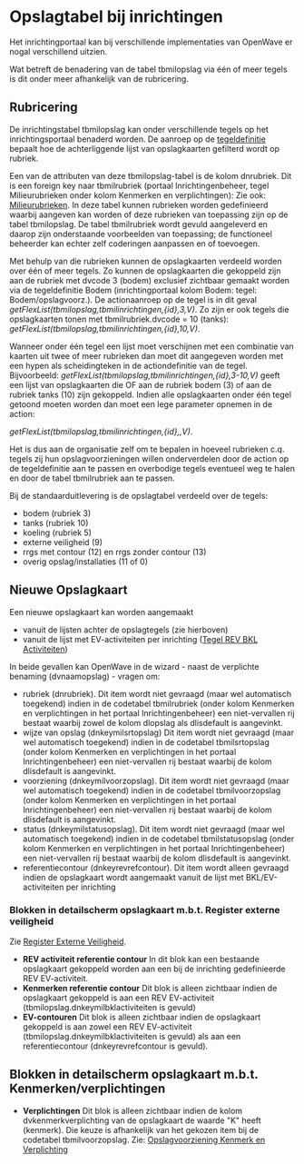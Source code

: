 # Opslagtabel bij inrichtingen

Het inrichtingportaal kan bij verschillende implementaties van OpenWave er nogal verschillend uitzien.

Wat betreft de benadering van de tabel tbmilopslag via één of meer tegels is dit onder meer afhankelijk van de rubricering.

## Rubricering

De inrichtingstabel tbmilopslag kan onder verschillende tegels op het inrichtingsportaal benaderd worden. De aanroep op de [tegeldefinitie](./portaldefinitie/README.md) bepaalt hoe de achterliggende lijst van opslagkaarten gefilterd wordt op rubriek.

Een van de attributen van deze tbmilopslag-tabel is de kolom dnrubriek. Dit is een foreign key naar tbmilrubriek (portaal Inrichtingenbeheer, tegel Milieurubrieken onder kolom Kenmerken en verplichtingen): Zie ook: [Milieurubrieken](/probleemoplossing/portalen_en_moduleschermen/inrichtingenbeheer/tegels_kolom_kenmerken_en_verplichtingen/milieurubrieken.md). In deze tabel kunnen rubrieken worden gedefinieerd waarbij aangeven kan worden of deze rubrieken van toepassing zijn op de tabel tbmilopslag. De tabel tbmilrubriek wordt gevuld aangeleverd en daarop zijn onderstaande voorbeelden van toepassing; de functioneel beheerder kan echter zelf coderingen aanpassen en of toevoegen.

Met behulp van die rubrieken kunnen de opslagkaarten verdeeld worden over één of meer tegels. Zo kunnen de opslagkaarten die gekoppeld zijn aan de rubriek met dvcode 3 (bodem) exclusief zichtbaar gemaakt worden via de tegeldefinitie Bodem (inrichtingportaal kolom Bodem: tegel: Bodem/opslagvoorz.). De actionaanroep op de tegel is in dit geval _getFlexList(tbmilopslag,tbmilinrichtingen,{id},3,V)_. Zo zijn er ook tegels die opslagkaarten tonen met tbmilrubriek.dvcode = 10 (tanks): _getFlexList(tbmilopslag,tbmilinrichtingen,{id},10,V)_.

Wanneer onder één tegel een lijst moet verschijnen met een combinatie van kaarten uit twee of meer rubrieken dan moet dit aangegeven worden met een hypen als scheidingteken in de actiondefinitie van de tegel. Bijvoorbeeld: _getFlexList(tbmilopslag,tbmilinrichtingen,{id},3-10,V)_ geeft een lijst van opslagkaarten die OF aan de rubriek bodem (3) of aan de rubriek tanks (10) zijn gekoppeld.
Indien alle opslagkaarten onder één tegel getoond moeten worden dan moet een lege parameter opnemen in de action:

_getFlexList(tbmilopslag,tbmilinrichtingen,{id},,V)_.

Het is dus aan de organisatie zelf om te bepalen in hoeveel rubrieken c.q. tegels zij hun opslagvoorzieningen willen onderverdelen door de action op de tegeldefinitie aan te passen en overbodige tegels eventueel weg te halen en door de tabel tbmilrubriek aan te passen.

Bij de standaarduitlevering is de opslagtabel verdeeld over de tegels:

- bodem (rubriek 3)
- tanks (rubriek 10)
- koeling (rubriek 5)
- externe veiligheid (9)
- rrgs met contour (12) en rrgs zonder contour (13)
- overig opslag/installaties (11 of 0)

## Nieuwe Opslagkaart

Een nieuwe opslagkaart kan worden aangemaakt

- vanuit de lijsten achter de opslagtegels (zie hierboven)
- vanuit de lijst met EV-activiteiten per inrichting ([Tegel REV BKL Activiteiten](/probleemoplossing/portalen_en_moduleschermen/inrichtingen_portaal/tegel_rev_bkl_activiteiten.md))

In beide gevallen kan OpenWave in de wizard - naast de verplichte benaming (dvnaamopslag) - vragen om:

- rubriek (dnrubriek). Dit item wordt niet gevraagd (maar wel automatisch toegekend) indien in de codetabel tbmilrubriek (onder kolom Kenmerken en verplichtingen in het portaal Inrichtingenbeheer) een niet-vervallen rij bestaat waarbij zowel de kolom dlopslag als dlisdefault is aangevinkt.
- wijze van opslag (dnkeymilsrtopslag) Dit item wordt niet gevraagd (maar wel automatisch toegekend) indien in de codetabel tbmilsrtopslag (onder kolom Kenmerken en verplichtingen in het portaal Inrichtingenbeheer) een niet-vervallen rij bestaat waarbij de kolom dlisdefault is aangevinkt.
- voorziening (dnkeymilvoorzopslag). Dit item wordt niet gevraagd (maar wel automatisch toegekend) indien in de codetabel tbmilvoorzopslag (onder kolom Kenmerken en verplichtingen in het portaal Inrichtingenbeheer) een niet-vervallen rij bestaat waarbij de kolom dlisdefault is aangevinkt.
- status (dnkeymilstatusopslag). Dit item wordt niet gevraagd (maar wel automatisch toegekend) indien in de codetabel tbmilstatusopslag (onder kolom Kenmerken en verplichtingen in het portaal Inrichtingenbeheer) een niet-vervallen rij bestaat waarbij de kolom dlisdefault is aangevinkt.
- referentiecontour (dnkeyrevrefcontour). Dit item wordt alleen gevraagd indien de opslagkaart wordt aangemaakt vanuit de lijst met BKL/EV-activiteiten per inrichting

### Blokken in detailscherm opslagkaart m.b.t. Register externe veiligheid

Zie [Register Externe Veiligheid](./register_exrterne_veiligheid.md).

- **REV activiteit referentie contour** In dit blok kan een bestaande opslagkaart gekoppeld worden aan een bij de inrichting gedefinieerde REV EV-activiteit.
- **Kenmerken referentie contour** Dit blok is alleen zichtbaar indien de opslagkaart gekoppeld is aan een REV EV-activiteit (tbmilopslag.dnkeymilbklactiviteiten is gevuld)
- **EV-contouren** Dit blok is alleen zichtbaar indien de opslagkaart gekoppeld is aan zowel een REV EV-activiteit (tbmilopslag.dnkeymilbklactiviteiten is gevuld) als aan een referentiecontour (dnkeyrevrefcontour is gevuld).

## Blokken in detailscherm opslagkaart m.b.t. Kenmerken/verplichtingen

- **Verplichtingen** Dit blok is alleen zichtbaar indien de kolom dvkenmerkverplichting van de opslagkaart de waarde "K" heeft (kenmerk). Die keuze is afhankelijk van het gekozen item bij de codetabel tbmilvoorzopslag. Zie: [Opslagvoorziening Kenmerk en Verplichting](./opslag_kenmerk-en_verplichting.md)

